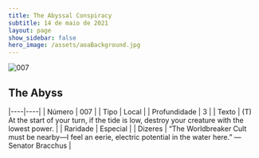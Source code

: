 ```yaml
---
title: The Abyssal Conspiracy
subtitle: 14 de maio de 2021
layout: page
show_sidebar: false
hero_image: /assets/aoaBackground.jpg
---
```


![007](https://cards-keyforge.s3.eu-north-1.amazonaws.com/media/pt/tac/007.png)

## The Abyss

|----|----|
| Número | 007 |
| Tipo | Local |
| Profundidade | 3 |
| Texto | (T) At the start of your turn, if the tide is low, destroy your creature with the lowest power. |
| Raridade | Especial |
| Dizeres | “The Worldbreaker Cult must be nearby—I feel an eerie, electric potential in the water here.” —Senator Bracchus |
